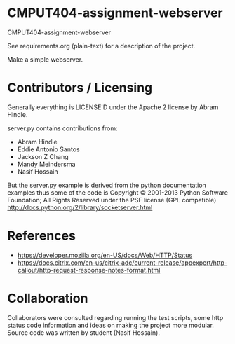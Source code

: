 CMPUT404-assignment-webserver
=============================

CMPUT404-assignment-webserver

See requirements.org (plain-text) for a description of the project.

Make a simple webserver.

Contributors / Licensing
========================

Generally everything is LICENSE'D under the Apache 2 license by Abram Hindle.

server.py contains contributions from:

* Abram Hindle
* Eddie Antonio Santos
* Jackson Z Chang
* Mandy Meindersma 
* Nasif Hossain

But the server.py example is derived from the python documentation
examples thus some of the code is Copyright © 2001-2013 Python
Software Foundation; All Rights Reserved under the PSF license (GPL
compatible) http://docs.python.org/2/library/socketserver.html

References
==========
* https://developer.mozilla.org/en-US/docs/Web/HTTP/Status 
* https://docs.citrix.com/en-us/citrix-adc/current-release/appexpert/http-callout/http-request-response-notes-format.html

Collaboration
=============

Collaborators were consulted regarding running the test scripts, some http status code information and ideas on making the project more modular.
Source code was written by student (Nasif Hossain).

